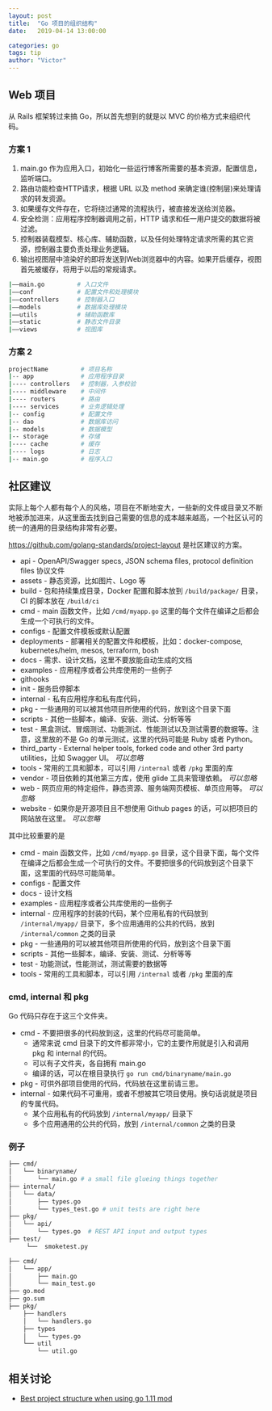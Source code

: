 ```yaml
---
layout: post
title:  "Go 项目的组织结构"
date:   2019-04-14 13:00:00

categories: go
tags: tip
author: "Victor"
---
```


## Web 项目

从 Rails 框架转过来搞 Go，所以首先想到的就是以 MVC 的价格方式来组织代码。

### 方案 1

1. main.go 作为应用入口，初始化一些运行博客所需要的基本资源，配置信息，监听端口。
2. 路由功能检查HTTP请求，根据 URL 以及 method 来确定谁(控制层)来处理请求的转发资源。
3. 如果缓存文件存在，它将绕过通常的流程执行，被直接发送给浏览器。
4. 安全检测：应用程序控制器调用之前，HTTP 请求和任一用户提交的数据将被过滤。
5. 控制器装载模型、核心库、辅助函数，以及任何处理特定请求所需的其它资源，控制器主要负责处理业务逻辑。
6. 输出视图层中渲染好的即将发送到Web浏览器中的内容。如果开启缓存，视图首先被缓存，将用于以后的常规请求。

```bash
|——main.go         # 入口文件
|——conf            # 配置文件和处理模块
|——controllers     # 控制器入口
|——models          # 数据库处理模块
|——utils           # 辅助函数库
|——static          # 静态文件目录
|——views           # 视图库
```

### 方案 2

```bash
projectName         # 项目名称
|-- app             # 应用程序目录
|---- controllers   # 控制器，入参校验
|---- middleware    # 中间件
|---- routers       # 路由
|---- services      # 业务逻辑处理
|-- config          # 配置文件
|-- dao             # 数据库访问
|-- models          # 数据模型
|-- storage         # 存储
|---- cache         # 缓存
|---- logs          # 日志
|-- main.go         # 程序入口
```

## 社区建议

实际上每个人都有每个人的风格，项目在不断地变大，一些新的文件或目录又不断地被添加进来，从这里面去找到自己需要的信息的成本越来越高，一个社区认可的统一的通用的目录结构非常有必要。

https://github.com/golang-standards/project-layout 是社区建议的方案。

* api - OpenAPI/Swagger specs, JSON schema files, protocol definition files 协议文件
* assets - 静态资源，比如图片、Logo 等
* build - 包和持续集成目录，Docker 配置和脚本放到 `/build/package/` 目录，CI 的脚本放在 `/build/ci`
* cmd - main 函数文件，比如 `/cmd/myapp.go` 这里的每个文件在编译之后都会生成一个可执行的文件。
* configs - 配置文件模板或默认配置
* deployments - 部署相关的配置文件和模板，比如：docker-compose, kubernetes/helm, mesos, terraform, bosh
* docs - 需求、设计文档，这里不要放能自动生成的文档
* examples - 应用程序或者公共库使用的一些例子
* githooks
* init - 服务启停脚本
* internal - 私有应用程序和私有库代码，
* pkg - 一些通用的可以被其他项目所使用的代码，放到这个目录下面
* scripts - 其他一些脚本，编译、安装、测试、分析等等
* test - 黑盒测试、冒烟测试、功能测试、性能测试以及测试需要的数据等。注意，这里放的不是 Go 的单元测试，这里的代码可能是 Ruby 或者 Python。
* third_party - External helper tools, forked code and other 3rd party utilities，比如 Swagger UI。 *可以忽略*
* tools - 常用的工具和脚本，可以引用 `/internal` 或者 `/pkg` 里面的库
* vendor - 项目依赖的其他第三方库，使用 glide 工具来管理依赖。 *可以忽略*
* web - 网页应用的特定组件，静态资源、服务端网页模板、单页应用等。 *可以忽略*
* website - 如果你是开源项目且不想使用 Github pages 的话，可以把项目的网站放在这里。 *可以忽略*

其中比较重要的是

* cmd - main 函数文件，比如 `/cmd/myapp.go` 目录，这个目录下面，每个文件在编译之后都会生成一个可执行的文件。不要把很多的代码放到这个目录下面，这里面的代码尽可能简单。
* configs - 配置文件
* docs - 设计文档
* examples - 应用程序或者公共库使用的一些例子
* internal - 应用程序的封装的代码，某个应用私有的代码放到 `/internal/myapp/` 目录下，多个应用通用的公共的代码，放到 `/internal/common` 之类的目录
* pkg - 一些通用的可以被其他项目所使用的代码，放到这个目录下面
* scripts - 其他一些脚本，编译、安装、测试、分析等等
* test - 功能测试，性能测试，测试需要的数据等
* tools - 常用的工具和脚本，可以引用 `/internal` 或者 `/pkg` 里面的库

### cmd, internal 和 pkg

Go 代码只存在于这三个文件夹。

* cmd - 不要把很多的代码放到这，这里的代码尽可能简单。
  * 通常来说 cmd 目录下的文件都非常小，它的主要作用就是引入和调用 pkg 和 internal 的代码。
  * 可以有子文件夹，各自拥有 main.go
  * 编译的话，可以在根目录执行 `go run cmd/binaryname/main.go`
* pkg - 可供外部项目使用的代码，代码放在这里前请三思。
* internal - 如果代码不可重用，或者不想被其它项目使用。换句话说就是项目的专属代码。
  * 某个应用私有的代码放到 `/internal/myapp/` 目录下
  * 多个应用通用的公共的代码，放到 `/internal/common` 之类的目录

### 例子

```bash
├── cmd/
│   └── binaryname/
│       └── main.go # a small file glueing things together
├── internal/
│   └── data/
│       ├── types.go
│       └── types_test.go # unit tests are right here
├── pkg/
│   └── api/
│       └── types.go  # REST API input and output types
├── test/
     └──  smoketest.py
```

```bash
├── cmd/
│   └── app/
│       ├── main.go
│       └── main_test.go
├── go.mod
├── go.sum
├── pkg/
    ├── handlers
    │   └── handlers.go
    ├── types
    │   └── types.go
    └── util
        └── util.go
```

## 相关讨论

* [Best project structure when using go 1.11 mod](https://github.com/golang-standards/project-layout/issues/18)
